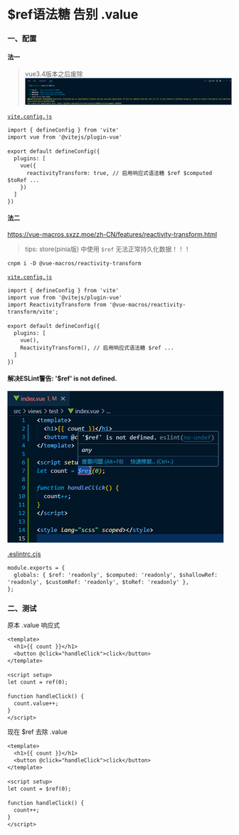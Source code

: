 # $ref语法糖 告别 .value

### 一、配置

#### 法一

> vue3.4版本之后废除
> ![](./images/04-$ref语法糖告别.value-1692695176737.png)

[`vite.config.js`](../vite.config.js)

```
import { defineConfig } from 'vite'
import vue from '@vitejs/plugin-vue'

export default defineConfig({
  plugins: [
    vue({
      reactivityTransform: true, // 启用响应式语法糖 $ref $computed $toRef ...
    })
  ]
})
```

#### 法二

https://vue-macros.sxzz.moe/zh-CN/features/reactivity-transform.html

> tips: store(pinia版) 中使用 `$ref` 无法正常持久化数据！！！

```shell
cnpm i -D @vue-macros/reactivity-transform
```

[`vite.config.js`](../vite.config.js)

```
import { defineConfig } from 'vite'
import vue from '@vitejs/plugin-vue'
import ReactivityTransform from '@vue-macros/reactivity-transform/vite';

export default defineConfig({
  plugins: [
    vue(),
    ReactivityTransform(), // 启用响应式语法糖 $ref ...
  ]
})
```

#### 解决ESLint警告: '$ref' is not defined.

![](./images/04-$ref语法糖告别.value-1692693036704.png)

[.eslintrc.cjs](../.eslintrc.cjs)

```
module.exports = {
  globals: { $ref: 'readonly', $computed: 'readonly', $shallowRef: 'readonly', $customRef: 'readonly', $toRef: 'readonly' },
};
```

### 二、测试

原本 .value 响应式

```
<template>
  <h1>{{ count }}</h1>
  <button @click="handleClick">click</button>
</template>

<script setup>
let count = ref(0);

function handleClick() {
  count.value++;
}
</script>
```

现在 $ref 去除 .value

```
<template>
  <h1>{{ count }}</h1>
  <button @click="handleClick">click</button>
</template>

<script setup>
let count = $ref(0);

function handleClick() {
  count++;
}
</script>
```
